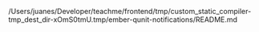 /Users/juanes/Developer/teachme/frontend/tmp/custom_static_compiler-tmp_dest_dir-xOmS0tmU.tmp/ember-qunit-notifications/README.md